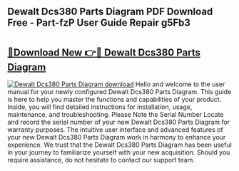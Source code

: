 ## Dewalt Dcs380 Parts Diagram PDF Download Free - Part-fzP User Guide Repair g5Fb3

# <h2><a href="http://dfibvy.blite.top/?on=Dewalt+Dcs380+Parts+Diagram">🔗Download New 👉🔴 Dewalt Dcs380 Parts Diagram</a></h2>

[![Dewalt Dcs380 Parts Diagram download](https://i.imgur.com/lujVjoI.png)](http://dfibvy.blite.top/?on=Dewalt+Dcs380+Parts+Diagram)
Hello and welcome to the user manual for your newly configured Dewalt Dcs380 Parts Diagram. This guide is here to help you master the functions and capabilities of your product. Inside, you will find detailed instructions for installation, usage, maintenance, and troubleshooting. Please Note the Serial Number Locate and record the serial number of your new Dewalt Dcs380 Parts Diagram for warranty purposes. The intuitive user interface and advanced features of your new Dewalt Dcs380 Parts Diagram work in harmony to enhance your experience. We trust that the Dewalt Dcs380 Parts Diagram has been useful in your journey to familiarize yourself with your new acquisition. Should you require assistance, do not hesitate to contact our support team.
